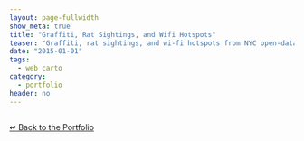 ```yaml
---
layout: page-fullwidth
show_meta: true
title: "Graffiti, Rat Sightings, and Wifi Hotspots"
teaser: "Graffiti, rat sightings, and wi-fi hotspots from NYC open-data."
date: "2015-01-01"
tags:
  - web carto 
category:
  - portfolio
header: no
---
```





<a href="{{site.url}}{{site.baseurl}}/images/" target="_blank">
  <img class="portfolio" src="{{site.url}}{{site.baseurl}}/images/" alt="">
</a>


[<span class="back-arrow">&#8619;</span> Back to the Portfolio](/work/)